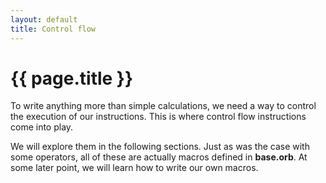 ```yaml
---
layout: default
title: Control flow
---
```

# {{ page.title }}

To write anything more than simple calculations, we need a way to control the execution of our instructions. This is where control flow instructions come into play.

We will explore them in the following sections. Just as was the case with some operators, all of these are actually macros defined in **base.orb**. At some later point, we will learn how to write our own macros.